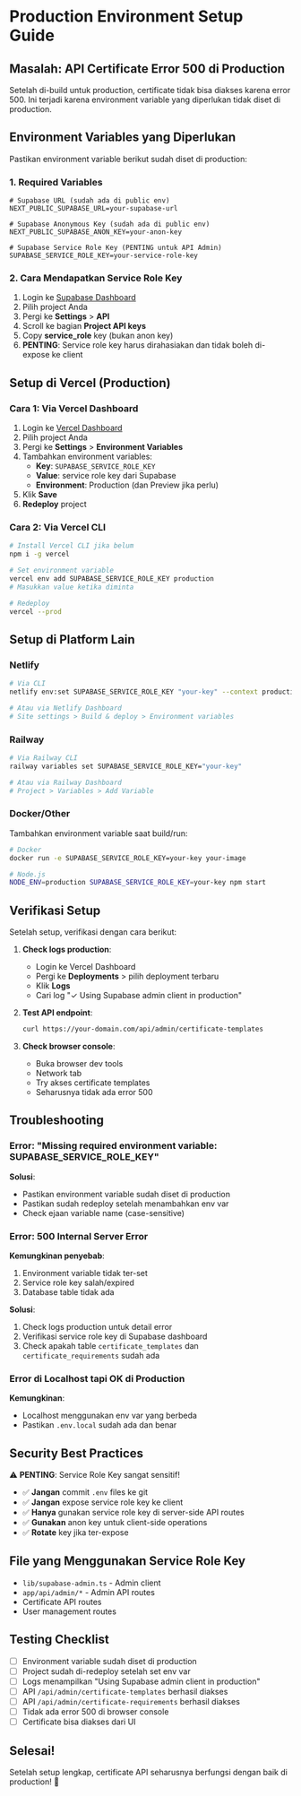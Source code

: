 # Production Environment Setup Guide

## Masalah: API Certificate Error 500 di Production

Setelah di-build untuk production, certificate tidak bisa diakses karena error 500. Ini terjadi karena environment variable yang diperlukan tidak diset di production.

## Environment Variables yang Diperlukan

Pastikan environment variable berikut sudah diset di production:

### 1. Required Variables

```env
# Supabase URL (sudah ada di public env)
NEXT_PUBLIC_SUPABASE_URL=your-supabase-url

# Supabase Anonymous Key (sudah ada di public env)
NEXT_PUBLIC_SUPABASE_ANON_KEY=your-anon-key

# Supabase Service Role Key (PENTING untuk API Admin)
SUPABASE_SERVICE_ROLE_KEY=your-service-role-key
```

### 2. Cara Mendapatkan Service Role Key

1. Login ke [Supabase Dashboard](https://app.supabase.com)
2. Pilih project Anda
3. Pergi ke **Settings** > **API**
4. Scroll ke bagian **Project API keys**
5. Copy **service_role** key (bukan anon key)
6. **PENTING**: Service role key harus dirahasiakan dan tidak boleh di-expose ke client

## Setup di Vercel (Production)

### Cara 1: Via Vercel Dashboard

1. Login ke [Vercel Dashboard](https://vercel.com)
2. Pilih project Anda
3. Pergi ke **Settings** > **Environment Variables**
4. Tambahkan environment variables:
   - **Key**: `SUPABASE_SERVICE_ROLE_KEY`
   - **Value**: service role key dari Supabase
   - **Environment**: Production (dan Preview jika perlu)
5. Klik **Save**
6. **Redeploy** project

### Cara 2: Via Vercel CLI

```bash
# Install Vercel CLI jika belum
npm i -g vercel

# Set environment variable
vercel env add SUPABASE_SERVICE_ROLE_KEY production
# Masukkan value ketika diminta

# Redeploy
vercel --prod
```

## Setup di Platform Lain

### Netlify

```bash
# Via CLI
netlify env:set SUPABASE_SERVICE_ROLE_KEY "your-key" --context production

# Atau via Netlify Dashboard
# Site settings > Build & deploy > Environment variables
```

### Railway

```bash
# Via Railway CLI
railway variables set SUPABASE_SERVICE_ROLE_KEY="your-key"

# Atau via Railway Dashboard
# Project > Variables > Add Variable
```

### Docker/Other

Tambahkan environment variable saat build/run:

```bash
# Docker
docker run -e SUPABASE_SERVICE_ROLE_KEY=your-key your-image

# Node.js
NODE_ENV=production SUPABASE_SERVICE_ROLE_KEY=your-key npm start
```

## Verifikasi Setup

Setelah setup, verifikasi dengan cara berikut:

1. **Check logs production**:
   - Login ke Vercel Dashboard
   - Pergi ke **Deployments** > pilih deployment terbaru
   - Klik **Logs**
   - Cari log "✓ Using Supabase admin client in production"

2. **Test API endpoint**:
   ```bash
   curl https://your-domain.com/api/admin/certificate-templates
   ```

3. **Check browser console**:
   - Buka browser dev tools
   - Network tab
   - Try akses certificate templates
   - Seharusnya tidak ada error 500

## Troubleshooting

### Error: "Missing required environment variable: SUPABASE_SERVICE_ROLE_KEY"

**Solusi**: 
- Pastikan environment variable sudah diset di production
- Pastikan sudah redeploy setelah menambahkan env var
- Check ejaan variable name (case-sensitive)

### Error: 500 Internal Server Error

**Kemungkinan penyebab**:
1. Environment variable tidak ter-set
2. Service role key salah/expired
3. Database table tidak ada

**Solusi**:
1. Check logs production untuk detail error
2. Verifikasi service role key di Supabase dashboard
3. Check apakah table `certificate_templates` dan `certificate_requirements` sudah ada

### Error di Localhost tapi OK di Production

**Kemungkinan**: 
- Localhost menggunakan env var yang berbeda
- Pastikan `.env.local` sudah ada dan benar

## Security Best Practices

⚠️ **PENTING**: Service Role Key sangat sensitif!

- ✅ **Jangan** commit `.env` files ke git
- ✅ **Jangan** expose service role key ke client
- ✅ **Hanya** gunakan service role key di server-side API routes
- ✅ **Gunakan** anon key untuk client-side operations
- ✅ **Rotate** key jika ter-expose

## File yang Menggunakan Service Role Key

- `lib/supabase-admin.ts` - Admin client
- `app/api/admin/*` - Admin API routes
- Certificate API routes
- User management routes

## Testing Checklist

- [ ] Environment variable sudah diset di production
- [ ] Project sudah di-redeploy setelah set env var
- [ ] Logs menampilkan "Using Supabase admin client in production"
- [ ] API `/api/admin/certificate-templates` berhasil diakses
- [ ] API `/api/admin/certificate-requirements` berhasil diakses
- [ ] Tidak ada error 500 di browser console
- [ ] Certificate bisa diakses dari UI

## Selesai!

Setelah setup lengkap, certificate API seharusnya berfungsi dengan baik di production! 🎉
